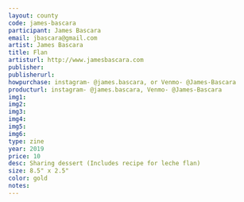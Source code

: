 ```yaml
---
layout: county 
code: james-bascara
participant: James Bascara
email: jbascara@gmail.com
artist: James Bascara
title: Flan
artisturl: http://www.jamesbascara.com
publisher: 
publisherurl: 
howpurchase: instagram- @james.bascara, or Venmo- @James-Bascara
producturl: instagram- @james.bascara, Venmo- @James-Bascara
img1: 
img2: 
img3: 
img4: 
img5: 
img6: 
type: zine
year: 2019
price: 10
desc: Sharing dessert (Includes recipe for leche flan)
size: 8.5" x 2.5"
color: gold
notes: 
---
```

